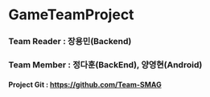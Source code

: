 # GameTeamProject

### Team Reader : 장용민(Backend)
### Team Member : 정다훈(BackEnd), 양영현(Android)

#### Project Git : https://github.com/Team-SMAG
